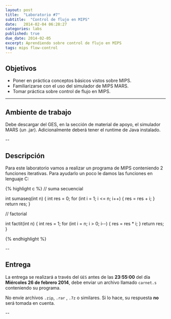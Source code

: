 ```yaml
---
layout: post
title:  "Laboratorio #7"
subtitle:  "Control de flujo en MIPS"
date:   2014-02-04 06:28:27
categories: labs
published: true
due_date: 2014-02-05
excerpt: Aprendiendo sobre control de flujo en MIPS
tags: mips flow-control
---
```


## Objetivos

- Poner en práctica conceptos básicos vistos sobre MIPS.
- Familiarizarse con el uso del simulador de MIPS MARS.
- Tomar práctica sobre control de flujo en MIPS.

---

## Ambiente de trabajo

Debe descargar del GES, en la sección de material de apoyo, el simulador MARS (un .jar). Adicionalmente deberá tener
el runtime de Java instalado.

--

## Descripción

Para este laboratorio vamos a realizar un programa de MIPS conteniendo 2 funciones iterativas.
Para ayudarlo un poco le damos las funciones en lenguaje C:

{% highlight c %}
// suma secuencial

int sumaseq(int n) {
  int res = 0;
  for (int i = 1; i <= n; i++) {
    res = res + i;
  }
  return res;
}

// factorial

int factit(int n) {
  int res = 1;
  for (int i = n; i > 0; i--) {
    res = res * i;
  }
  return res;
}

{% endhighlight %}

--
## Entrega

La entrega se realizará a través del `GES` antes de las **23:55:00** del día **Miércoles 26 de febrero 2014**, debe enviar un archivo llamado `carnet.s` conteniendo su programa.  
  
No envíe archivos `.zip`, `.rar` , `.7z` o similares. Si lo hace, su respuesta **no** será tomada en cuenta.

-- 
